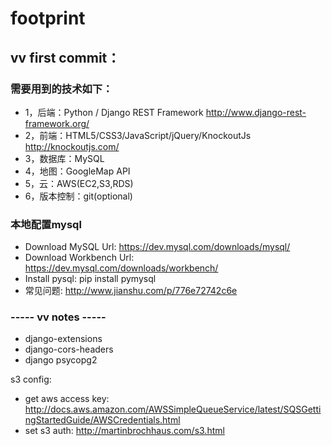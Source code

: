 # footprint

## vv first commit：

### 需要用到的技术如下：
* 1，后端：Python / Django REST Framework
http://www.django-rest-framework.org/
* 2，前端：HTML5/CSS3/JavaScript/jQuery/KnockoutJs
http://knockoutjs.com/
* 3，数据库：MySQL
* 4，地图：GoogleMap API
* 5，云：AWS(EC2,S3,RDS)
* 6，版本控制：git(optional)


### 本地配置mysql
* Download MySQL Url: https://dev.mysql.com/downloads/mysql/
* Download Workbench Url: https://dev.mysql.com/downloads/workbench/
* Install pysql: pip install pymysql
* 常见问题: http://www.jianshu.com/p/776e72742c6e


### ----- vv notes -----
* django-extensions
* django-cors-headers
* django psycopg2

s3 config:
* get aws access key: http://docs.aws.amazon.com/AWSSimpleQueueService/latest/SQSGettingStartedGuide/AWSCredentials.html
* set s3 auth: http://martinbrochhaus.com/s3.html
